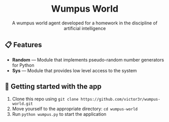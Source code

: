 <h1 align="center">
Wumpus World
</h1>

<p align="center">A wumpus world agent developed for a homework in the discipline of artificial intelligence
</p>

## 📋 Features

- **Random** — Module that implements pseudo-random number generators for Python
- **Sys** — Module that provides low level access to the system

## 🚀 Getting started with the app

1. Clone this repo using `git clone https://github.com/victor3r/wumpus-world.git`
2. Move yourself to the appropriate directory: `cd wumpus-world`<br />
3. Run `python wumpus.py` to start the application
